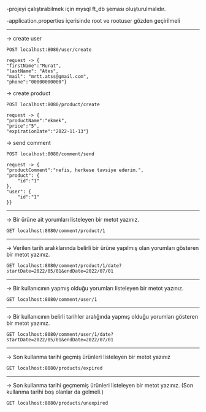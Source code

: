 
-projeyi çalıştırabilmek için mysql ft_db şeması oluşturulmalıdır.

-application.properties içerisinde root ve rootuser gözden geçirilmeli

------------------------------------------------------------------------------------------------------------------------

-> create user

    POST localhost:8080/user/create
    
    request -> { 
    "firstName":"Murat",
    "lastName": "Ates",
    "mail": "mrtt.atss@gmail.com",
    "phone":"00000000000"}

-> create product

    POST localhost:8080/product/create
    
    request -> {
    "productName":"ekmek",
    "price":"5",
    "expirationDate":"2022-11-13"}

-> send comment 

    POST localhost:8080/comment/send

    request -> {
    "productComment":"nefis, herkese tavsiye ederim.",
    "product": {
        "id":"1"
    },
    "user": {
        "id":"1"
    }}

------------------------------------------------------------------------------------------------------------------------

-> Bir ürüne ait yorumları listeleyen bir metot yazınız.

    GET localhost:8080/comment/product/1

------------------------------------------------------------------------------------------------------------------------

-> Verilen tarih aralıklarında belirli bir ürüne yapılmış olan yorumları gösteren bir metot yazınız. 

    GET localhost:8080/comment/product/1/date?startDate=2022/05/01&endDate=2022/07/01

------------------------------------------------------------------------------------------------------------------------

-> Bir kullanıcının yapmış olduğu yorumları listeleyen bir metot yazınız.

    GET localhost:8080/comment/user/1

------------------------------------------------------------------------------------------------------------------------

-> Bir kullanıcının belirli tarihler aralığında yapmış olduğu yorumları gösteren bir metot yazınız. 

    GET localhost:8080/comment/user/1/date?startDate=2022/05/01&endDate=2022/07/01

------------------------------------------------------------------------------------------------------------------------

-> Son kullanma tarihi geçmiş ürünleri listeleyen bir metot yazınız

    GET localhost:8080/products/expired

------------------------------------------------------------------------------------------------------------------------

-> Son kullanma tarihi geçmemiş ürünleri listeleyen bir metot yazınız. (Son kullanma tarihi boş olanlar da gelmeli.)

    GET localhost:8080/products/unexpired